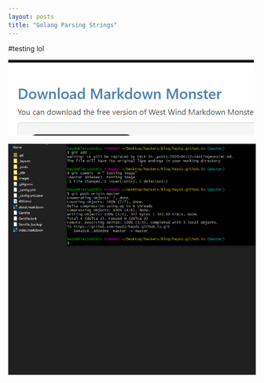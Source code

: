 ```yaml
---
layout: posts
title: "Golang Parsing Strings"
---
```


#testing lol

![looname](/images/imagetest_2.png)



![](testprintscreen.png)

